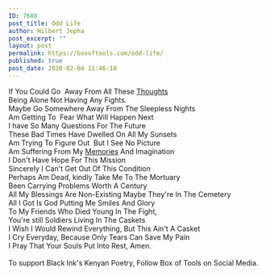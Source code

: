 ```yaml
---
ID: 7688
post_title: Odd Life
author: Hilbert Jepha
post_excerpt: ""
layout: post
permalink: https://boxoftools.com/odd-life/
published: true
post_date: 2020-02-04 11:46:10
---
```

<!-- wp:paragraph -->
<p>If You Could Go  Away From All These <a href="https://en.wikipedia.org/wiki/Thought">Thoughts</a><br>Being Alone Not Having Any Fights.<br>Maybe Go Somewhere Away From The Sleepless Nights<br>Am Getting To  Fear What Will Happen Next<br>I have So Many Questions For The Future <br>These Bad Times Have Dwelled On All My Sunsets<br>Am Trying To Figure Out  But I See No Picture<br>Am Suffering From My <a href="https://boxoftools.com/how-to-reach-your-creativity-limits/">Memories</a> And Imagination<br>I Don't Have Hope For This Mission <br>Sincerely I Can't Get Out Of This Condition <br>Perhaps Am Dead, kindly Take Me To The Mortuary<br>Been Carrying Problems Worth A Century <br>All My Blessings Are Non-Existing Maybe They're In The Cemetery <br>All I Got Is God Putting Me Smiles And Glory  <br>To My Friends Who Died Young In The Fight, <br>You're still Soldiers Living In The Caskets<br>I Wish I Would Rewind Everything, But This Ain't A Casket<br>I Cry Everyday, Because Only Tears Can Save My Pain <br>I Pray That Your Souls Put Into Rest, Amen. <br><br>To support Black Ink's Kenyan Poetry, Follow Box of Tools on Social Media.</p>
<!-- /wp:paragraph -->